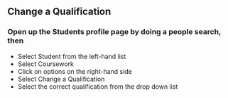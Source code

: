 ## **Change a Qualification**

### Open up the Students profile page by doing a people search, then

-	Select Student from the left-hand list
-   Select Coursework 
-	Click on options on the right-hand side
-	Select Change a Qualification
-	Select the correct qualification from the drop down list

